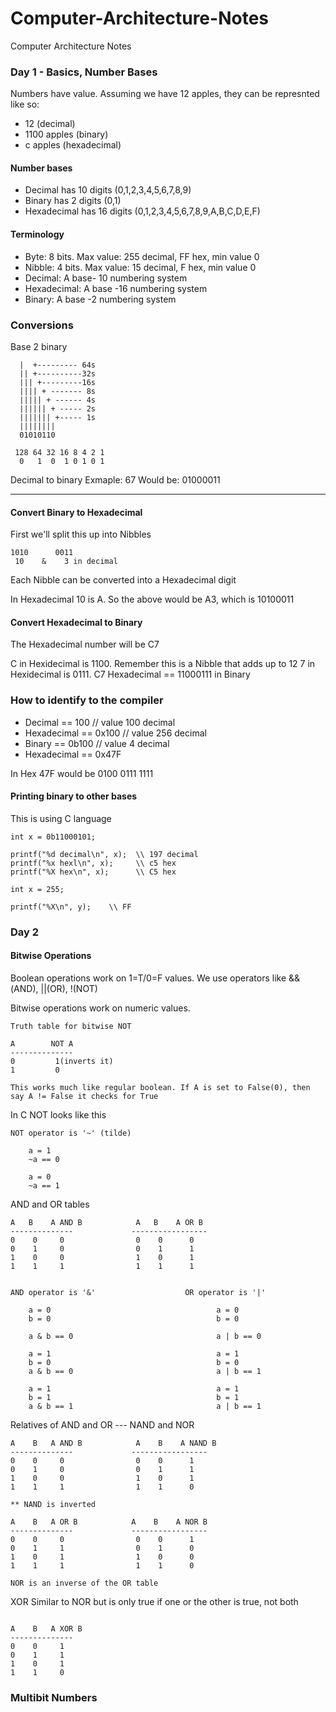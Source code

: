# Computer-Architecture-Notes
Computer Architecture Notes

### Day 1 - Basics, Number Bases

Numbers have value.  Assuming we have 12 apples, they can be represnted like so:
* 12 (decimal)
* 1100 apples (binary)
* c apples (hexadecimal)

#### Number bases
* Decimal has 10 digits (0,1,2,3,4,5,6,7,8,9)
* Binary has 2 digits (0,1)
* Hexadecimal has 16 digits (0,1,2,3,4,5,6,7,8,9,A,B,C,D,E,F)

#### Terminology
* Byte: 8 bits. Max value: 255 decimal, FF hex, min value 0
* Nibble: 4 bits. Max value: 15 decimal, F hex, min value 0
* Decimal: A base- 10 numbering system
* Hexadecimal: A base -16 numbering system
* Binary: A base -2 numbering system

### Conversions

Base 2 binary
```
  |  +--------- 64s
  || +----------32s
  ||| +---------16s
  |||| + ------- 8s
  ||||| + ------ 4s
  |||||| + ----- 2s
  ||||||| +----- 1s
  ||||||||
  01010110
```
```
 128 64 32 16 8 4 2 1
  0   1  0  1 0 1 0 1
```

Decimal to binary
Exmaple: 67
Would be: 01000011

------------ 

#### Convert Binary to Hexadecimal

First we'll split this up into Nibbles
```
1010      0011
 10    &    3 in decimal
```
Each Nibble can be converted into a Hexadecimal digit

In Hexadecimal 10 is A.  So the above would be A3, which is 10100011


#### Convert Hexadecimal to Binary

The Hexadecimal number will be C7

C in Hexidecimal is 1100.  Remember this is a Nibble that adds up to 12
7 in Hexidecimal is 0111.
C7 Hexadecimal == 11000111 in Binary


### How to identify to the compiler
* Decimal == 100        // value 100 decimal
* Hexadecimal == 0x100  // value 256 decimal
* Binary == 0b100       // value 4 decimal
* Hexadecimal == 0x47F

In Hex 47F would be 0100 0111 1111

#### Printing binary to other bases

This is using C language

```
int x = 0b11000101;

printf("%d decimal\n", x);  \\ 197 decimal
printf("%x hexl\n", x);     \\ c5 hex
printf("%X hex\n", x);      \\ C5 hex
```
```
int x = 255;

printf("%X\n", y);    \\ FF

```

### Day 2

#### Bitwise Operations

Boolean operations work on 1=T/0=F values.  We use operators like &&(AND), ||(OR), !(NOT)

Bitwise operations work on numeric values.

```
Truth table for bitwise NOT

A        NOT A
--------------
0         1(inverts it)
1         0

This works much like regular boolean. If A is set to False(0), then say A != False it checks for True
```
In C NOT looks like this
```
NOT operator is '~' (tilde)

    a = 1
    ~a == 0
    
    a = 0
    ~a == 1
```
AND and OR tables
```
A   B    A AND B            A   B    A OR B
--------------             -----------------
0    0     0                0    0      0
0    1     0                0    1      1
1    0     0                1    0      1
1    1     1                1    1      1


AND operator is '&'                    OR operator is '|' 

    a = 0                                     a = 0
    b = 0                                     b = 0
    
    a & b == 0                                a | b == 0
    
    a = 1                                     a = 1
    b = 0                                     b = 0
    a & b == 0                                a | b == 1
    
    a = 1                                     a = 1
    b = 1                                     b = 1
    a & b == 1                                a | b == 1
```
Relatives of AND and OR   ---   NAND and NOR
```
A    B   A AND B            A    B    A NAND B
--------------             -----------------
0    0     0                0    0      1
0    1     0                0    1      1
1    0     0                1    0      1
1    1     1                1    1      0

** NAND is inverted

```
```
A    B   A OR B            A    B    A NOR B
--------------             -----------------
0    0     0                0    0      1
0    1     1                0    1      0
1    0     1                1    0      0
1    1     1                1    1      0

NOR is an inverse of the OR table
```
XOR
Similar to NOR but is only true if one or the other is true, not both
```

A    B   A XOR B
-------------- 
0    0     1               
0    1     1               
1    0     1                
1    1     0 

```
### Multibit Numbers


